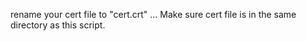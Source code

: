rename your cert file to  "cert.crt"  ... Make sure cert file is in the same directory as this script.
